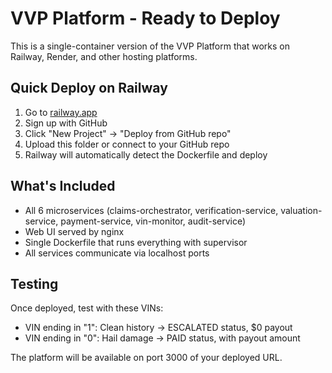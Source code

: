 # VVP Platform - Ready to Deploy

This is a single-container version of the VVP Platform that works on Railway, Render, and other hosting platforms.

## Quick Deploy on Railway

1. Go to [railway.app](https://railway.app)
2. Sign up with GitHub
3. Click "New Project" → "Deploy from GitHub repo"
4. Upload this folder or connect to your GitHub repo
5. Railway will automatically detect the Dockerfile and deploy

## What's Included

- All 6 microservices (claims-orchestrator, verification-service, valuation-service, payment-service, vin-monitor, audit-service)
- Web UI served by nginx
- Single Dockerfile that runs everything with supervisor
- All services communicate via localhost ports

## Testing

Once deployed, test with these VINs:
- VIN ending in "1": Clean history → ESCALATED status, $0 payout
- VIN ending in "0": Hail damage → PAID status, with payout amount

The platform will be available on port 3000 of your deployed URL.
